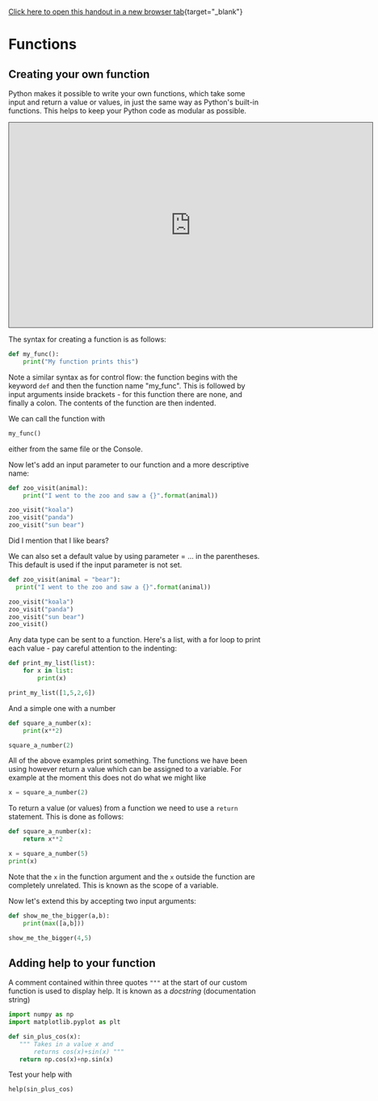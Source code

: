 [Click here to open this handout in a new browser tab](#){target="_blank"}

# Functions

## Creating your own function

Python makes it possible to write your own functions, which take some input and return a value or values, in just the same way as Python's built-in functions. This helps to keep your Python code as modular as possible.

<iframe src="https://campus.recap.ncl.ac.uk/Panopto/Pages/Embed.aspx?id=241bac1c-77b9-4a64-a952-ada000d4f4eb&autoplay=false&offerviewer=true&showtitle=false&showbrand=false&start=0&interactivity=none" width=720 height=405 style="border: 1px solid #464646;" allowfullscreen allow="autoplay"></iframe>

The syntax for creating a function is as follows:

```python
def my_func():
	print("My function prints this")
```

Note a similar syntax as for control flow: the function begins with the keyword `def` and then the function name "my_func". This is followed by input arguments inside brackets - for this function there are none, and finally a colon. The contents of the function are then indented. 

We can call the function with

```python
my_func()
```

either from the same file or the Console.

Now let's add an input parameter to our function and a more descriptive name:

```python
def zoo_visit(animal):
	print("I went to the zoo and saw a {}".format(animal))

zoo_visit("koala")
zoo_visit("panda")
zoo_visit("sun bear")
```

Did I mention that I like bears?

We can also set a default value by using parameter = ... in the parentheses. This default is used if the input parameter is not set.

```python
def zoo_visit(animal = "bear"):
  print("I went to the zoo and saw a {}".format(animal))

zoo_visit("koala")
zoo_visit("panda")
zoo_visit("sun bear")
zoo_visit()
```

Any data type can be sent to a function. Here's a list, with a for loop to print each value - pay careful attention to the indenting:

```python
def print_my_list(list):
	for x in list:
		print(x)

print_my_list([1,5,2,6])
```

And a simple one with a number

```python
def square_a_number(x):
	print(x**2)

square_a_number(2)
```

All of the above examples print something. The functions we have been using however return a value which can be assigned to a variable. For example at the moment this does not do what we might like

```python
x = square_a_number(2)
```

To return a value (or values) from a function we need to use a `return` statement. This is done as follows:

```python
def square_a_number(x):
	return x**2

x = square_a_number(5)
print(x)
```

Note that the `x` in the function argument and the `x` outside the function are completely unrelated. This is known as the scope of a variable.

Now let's extend this by accepting two input arguments:

```python
def show_me_the_bigger(a,b):
	print(max([a,b]))

show_me_the_bigger(4,5)
```





## Adding help to your function

A comment contained within three quotes ```"""``` at the start of our custom function is used to display help. It is known as a *docstring* (documentation string)

```python
import numpy as np
import matplotlib.pyplot as plt

def sin_plus_cos(x):
   """ Takes in a value x and 
       returns cos(x)+sin(x) """
   return np.cos(x)+np.sin(x)

```

Test your help with

```
help(sin_plus_cos)
```
